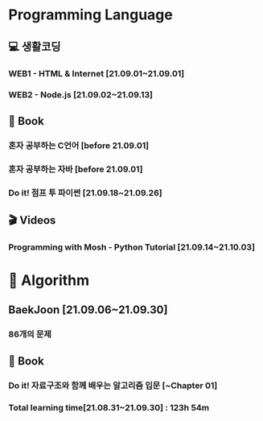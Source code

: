 <h1>
    Programming Language
</h1>
<h2>💻 생활코딩</h2>

<h3>WEB1 - HTML & Internet [21.09.01~21.09.01]</h3>

<h3>WEB2 - Node.js [21.09.02~21.09.13]</h3>

<h2>📕 Book</h2>

<h3>혼자 공부하는 C언어 [before 21.09.01]</h3>
<h3>혼자 공부하는 자바 [before 21.09.01]</h3>
<h3>Do it! 점프 투 파이썬 [21.09.18~21.09.26]</h3>

<h2>🎬 Videos</h2>

<h3>Programming with Mosh - Python Tutorial [21.09.14~21.10.03]</h3>

<h1>🔎 Algorithm</h1>

<h2>BaekJoon [21.09.06~21.09.30]</h2>

<h3>86개의 문제</h3>

<h2>📕 Book</h2>

<h3>Do it! 자료구조와 함께 배우는 알고리즘 입문 [~Chapter 01]</h3>

<h3>Total learning time[21.08.31~21.09.30] : 123h 54m</h3>

